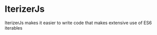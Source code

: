 IterizerJs
==========

IterizerJs makes it easier to write code that makes extensive use of ES6 iterables
